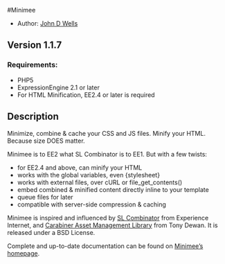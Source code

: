 #Minimee

* Author: [John D Wells](http://johndwells.com)

## Version 1.1.7

### Requirements:

* PHP5
* ExpressionEngine 2.1 or later
* For HTML Minification, EE2.4 or later is required

## Description

Minimize, combine & cache your CSS and JS files. Minify your HTML. Because size DOES matter.

Minimee is to EE2 what SL Combinator is to EE1.  But with a few twists:

* for EE2.4 and above, can minify your HTML
* works with the global variables, even {stylesheet}
* works with external files, over cURL or file_get_contents()
* embed combined & minified content directly inline to your template
* queue files for later
* compatible with server-side compression & caching

Minimee is inspired and influenced by [SL Combinator](http://experienceinternet.co.uk/software/sl-combinator/) from Experience Internet, and [Carabiner Asset Management Library](http://codeigniter.com/wiki/Carabiner/) from Tony Dewan. It is released under a BSD License.

Complete and up-to-date documentation can be found on [Minimee’s homepage](http://johndwells.com/software/minimee).
